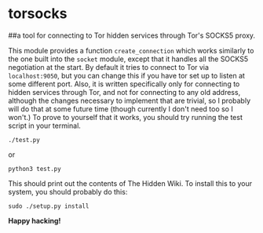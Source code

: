 torsocks
========

##a tool for connecting to Tor hidden services through Tor's SOCKS5 proxy.

This module provides a function `create_connection` which works similarly to the one built into the `socket` module, except that it handles all the SOCKS5 negotiation at the start. By default it tries to connect to Tor via `localhost:9050`, but you can change this if you have tor set up to listen at some different port. Also, it is written specifically only for connecting to hidden services through Tor, and not for connecting to any old address, although the changes necessary to implement that are trivial, so I probably will do that at some future time (though currently I don't need too so I won't.) To prove to yourself that it works, you should try running the test script in your terminal.

    ./test.py

or

    python3 test.py

This should print out the contents of The Hidden Wiki. To install this to your system, you should probably do this:

    sudo ./setup.py install

**Happy hacking!**
